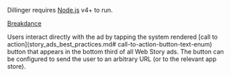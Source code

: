 Dillinger requires [Node.js](https://nodejs.org/) v4+ to run.

[Breakdance](https://breakdance.github.io/breakdance/)

Users interact directly with the ad by tapping the system rendered [call to action](story_ads_best_practices.md# call-to-action-button-text-enum) button that appears in the bottom third of all Web Story ads.  The button can be configured to send the user to an arbitrary URL (or to the relevant app store).
